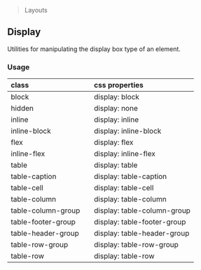 > Layouts

## Display

Utilities for manipulating the display box type of an element.

### Usage

| class |  | css properties |
|:--|:--|:--|
| block |  | display: block |
| hidden |  | display: none |
| inline |  | display: inline |
| inline-block |  | display: inline-block |
| flex |  | display: flex |
| inline-flex |  | display: inline-flex |
| table |  | display: table |
| table-caption |  | display: table-caption |
| table-cell |  | display: table-cell |
| table-column |  | display: table-column |
| table-column-group |  | display: table-column-group |
| table-footer-group |  | display: table-footer-group |
| table-header-group |  | display: table-header-group |
| table-row-group |  | display: table-row-group |
| table-row |  | display: table-row |


